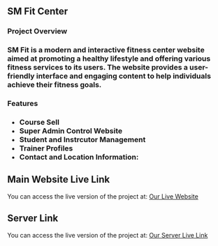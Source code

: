 <h2>SM Fit Center</h2>

<h3> Project Overview <h3>
<p > SM Fit is a modern and interactive fitness center website aimed at promoting a healthy lifestyle and offering various fitness services to its users. The website provides a user-friendly interface and engaging content to help individuals achieve their fitness goals.
<h3> Features <h3>
<ul>
<li> Course Sell </li>
<li> Super Admin Control Website</li>
<li> Student and Instrcutor Management</li>
<li> Trainer Profiles</li>
<li> Contact and Location Information:</li>
</ul>

</p>
  <h2>Main Website Live Link</h2>
  <p>You can access the live version of the project at: <a href="https://sm-fitcenter.web.app">Our Live Website </a></p>
  <h2>Server Link</h2>
  <p>You can access the live version of the project at: <a href="https://sm-fit-shop-server.vercel.app//">Our Server Live Link </a></p>
  

  